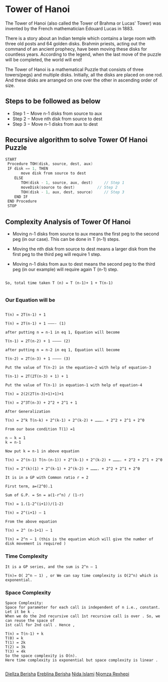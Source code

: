 # Tower of Hanoi

The Tower of Hanoi (also called the Tower of Brahma or Lucas' Tower) was invented by the French mathematician Édouard Lucas in 1883.

There is a story about an Indian temple which contains a large room with three old posts and 64 golden disks. Brahmin priests, acting out the command of an ancient prophecy, have been moving these disks for countless years. According to the legend, when the last move of the puzzle will be completed, the world will end!


The Tower of Hanoi is a mathematical Puzzle that consists of three towers(pegs) and multiple disks. Initially, all the disks are placed on one rod. And these disks are arranged on one over the other in ascending order of size.


## Steps to be followed as below

- Step 1 − Move n-1 disks from source to aux
- Step 2 − Move nth disk from source to dest
- Step 3 − Move n-1 disks from aux to dest


## Recursive algorithm to solve Tower Of Hanoi Puzzle

```c++
START
 Procedure TOH(disk, source, dest, aux)
 IF disk == 1, THEN
       move disk from source to dest             
    ELSE
       TOH(disk - 1, source, aux, dest)     // Step 1
       moveDisk(source to dest)          // Step 2
       TOH(disk - 1, aux, dest, source)     // Step 3
    END IF
 END Procedure
 STOP
```


## Complexity Analysis of Tower Of Hanoi

- Moving n-1 disks from source to aux means the first peg to the second peg (in our case). This can be done in T (n-1) steps.

- Moving the nth disk from source to dest means a larger disk from the first peg to the third peg will require 1 step.

- Moving n-1 disks from aux to dest means the second peg to the third peg (in our example) will require again T (n-1) step.


````

So, total time taken T (n) = T (n-1)+ 1 + T(n-1)


````

### Our Equation will be

````

T(n) = 2T(n-1) + 1

T(n) = 2T(n-1) + 1 ———- (1)

after putting n = n-1 in eq 1, Equation will become

T(n-1) = 2T(n-2) + 1 ———— (2)

after putting n = n-2 in eq 1, Equation will become

T(n-2) = 2T(n-3) + 1 ———— (3)

Put the value of T(n-2) in the equation–2 with help of equation-3

T(n-1) = 2T(2T(n-3) + 1) + 1

Put the value of T(n-1) in equation-1 with help of equation-4

T(n) = 2(2(2T(n-3)+1)+1)+1

T(n) = 2^3T(n-3) + 2^2 + 2^1 + 1

After Generalization

T(n) = 2^k T(n-k) + 2^(k-1) + 2^(k-2) + ………. + 2^2 + 2^1 + 2^0

From our base condition T(1) =1

n – k = 1
k = n-1

Now put k = n-1 in above equation

T(n) = 2^(n-1) T(n-(n-1)) + 2^(k-1) + 2^(k-2) + ………. + 2^2 + 2^1 + 2^0

T(n) = 2^(k)(1) + 2^(k-1) + 2^(k-2) + ………. + 2^2 + 2^1 + 2^0

It is in a GP with Common ratio r = 2

First term, a=(2^0).1

Sum of G.P. = Sn = a(1-r^n) / (1-r)

T(n) = 1.(1-2^(i+1))/(1-2)

T(n) = 2^(i+1) – 1

From the above equation

T(n) = 2^ (n-1+1) – 1

T(n) = 2^n – 1 (this is the equation which will give the number of disk movement is required )

````
 
 
 ### Time Complexity
 
 ````
 It is a GP series, and the sum is 2^n – 1

T(n)= O( 2^n – 1) , or We can say time complexity is O(2^n) which is exponential.
````
### Space Complexity
````
Space Complexity:
Space for parameter for each call is independent of n i.e., constant. Let it be k .
When we do the 2nd recursive call 1st recursive call is over . So, we can reuse the space of
1st call for 2nd call . Hence ,

T(n) = T(n-1) + k
T(0) = k
T(1) = 2k
T(2) = 3k
T(3) = 4k
So the space complexity is O(n).
Here time complexity is exponential but space complexity is linear .


````
[Diellza Berisha](https://github.com/Dielllza1)
[Ereblina Berisha](https://github.com/erblinaberisha)
[Nida Islami](https://github.com/nidaislami)
[Njomza Rexhepi](https://github.com/NjomzaRexhepi)

